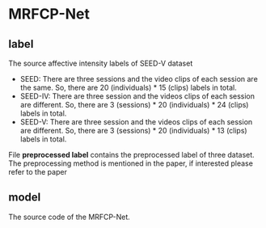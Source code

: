 # MRFCP-Net
## label
The source affective intensity labels of SEED-V dataset

- SEED: There are three sessions and the video clips of each session are the same. So, there are 20 (individuals) * 15 (clips) labels in total.
- SEED-IV: There are three session and the videos clips of each session are different. So, there are 3 (sessions) * 20 (individuals) * 24 (clips) labels in total.
- SEED-V: There are three session and the videos clips of each session are different. So, there are 3 (sessions) * 20 (individuals) * 13 (clips) labels in total.

File **preprocessed label** contains the preprocessed label of three dataset. The preprocessing method is mentioned in the paper, if interested please refer to the paper

## model
The source code of the MRFCP-Net.
